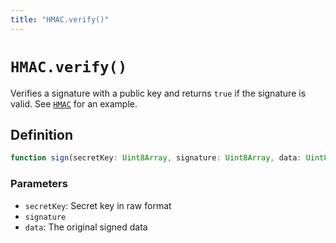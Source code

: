 ```yaml
---
title: "HMAC.verify()"
---
```


# `HMAC.verify()`

Verifies a signature with a public key and returns `true` if the signature is valid. See [`HMAC`](/reference/crypto/HMAC) for an example.

## Definition

```ts
function sign(secretKey: Uint8Array, signature: Uint8Array, data: Uint8Array): Promise<boolean>;
```

### Parameters

- `secretKey`: Secret key in raw format
- `signature`
- `data`: The original signed data
